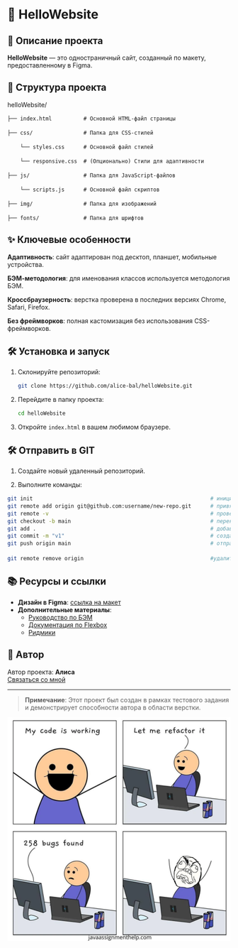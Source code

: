 # 🌟 HelloWebsite

## 🚀 Описание проекта

**HelloWebsite** — это одностраничный сайт, созданный по макету, предоставленному в Figma.

## 📁 Структура проекта

helloWebsite/

    ├── index.html          # Основной HTML-файл страницы

    ├── css/                # Папка для CSS-стилей

        └── styles.css      # Основной файл стилей

        └── responsive.css  # (Опционально) Стили для адаптивности

    ├── js/                 # Папка для JavaScript-файлов

        └── scripts.js      # Основной файл скриптов

    ├── img/                # Папка для изображений

    ├── fonts/              # Папка для шрифтов

## ✨ Ключевые особенности

**Адаптивность**: cайт адаптирован под десктоп, планшет, мобильные устройства.

**БЭМ-методология**: для именования классов используется методология БЭМ.

**Кроссбраузерность**: верстка проверена в последних версиях Chrome, Safari, Firefox.

**Без фреймворков**: полная кастомизация без использования CSS-фреймворков.

## 🛠️ Установка и запуск

1. Склонируйте репозиторий:
    ```bash
    git clone https://github.com/alice-bal/helloWebsite.git
    ```
2. Перейдите в папку проекта:
    ```bash
    cd helloWebsite
    ```
3. Откройте `index.html` в вашем любимом браузере.

## 🛠️ Отправить в GIT

1. Создайте новый удаленный репозиторий.

2. Выполните команды:
```bash
git init                                                        # инициализация локальной репы
git remote add origin git@github.com:username/new-repo.git      # привязать удаленную репу
git remote -v                                                   # проверить
git checkout -b main                                            # переключиться на новую ветку
git add .                                                       # добавить новые файлы в коммит
git commit -m "v1"                                              # создать коммит
git push origin main                                            # отправить в репу

git remote remove origin                                        #удалить удаленную репу
```

## 📚 Ресурсы и ссылки

- **Дизайн в Figma**: [ссылка на макет](https://www.figma.com/design/agTi5OXOSYctGPPADHa6Sv/%D0%A2%D0%B5%D1%81%D1%82%D0%BE%D0%B2%D0%BE%D0%B5-%D0%B7%D0%B0%D0%B4%D0%B0%D0%BD%D0%B8%D0%B5?node-id=2837-23771&t=t0Ikh8xt7UPvsRjF-0)
- **Дополнительные материалы**:
  - [Руководство по БЭМ](https://ru.bem.info/methodology/)
  - [Документация по Flexbox](https://css-tricks.com/snippets/css/a-guide-to-flexbox/)
  - [Ридмики](https://github.com/GnuriaN/format-README)

## 🏅 Автор

Автор проекта: **Алиса**  
[Связаться со мной](alisa@expert27.ru)

---

> **Примечание**: Этот проект был создан в рамках тестового задания и демонстрирует способности автора в области верстки.

![alt text](img/mem.webp)